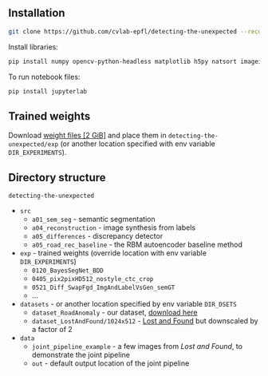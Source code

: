 
## Installation

```bash
git clone https://github.com/cvlab-epfl/detecting-the-unexpected --recursive
```

Install libraries:
```bash
pip install numpy opencv-python-headless matplotlib h5py natsort imageio torch torchvision scipy tqdm tensorboard future ipython
```

To run notebook files:
```bash
pip install jupyterlab
```

## Trained weights

Download [weight files [2 GiB]](https://drive.switch.ch/index.php/s/xywBQNLoDxBVuxe/download)
and place them in `detecting-the-unexpected/exp` (or another location specified with env variable `DIR_EXPERIMENTS`).

## Directory structure

`detecting-the-unexpected`
* `src`
  * `a01_sem_seg` - semantic segmentation
  * `a04_reconstruction` - image synthesis from labels
  * `a05_differences` - discrepancy detector
  * `a05_road_rec_baseline` - the RBM autoencoder baseline method
* `exp` - trained weights (override location with env variable `DIR_EXPERIMENTS`)
  * `0120_BayesSegNet_BDD`
  * `0405_pix2pixHD512_nostyle_ctc_crop`
  * `0521_Diff_SwapFgd_ImgAndLabelVsGen_semGT`
  * ...
* `datasets` - or another location specified by env variable `DIR_DSETS`
  * `dataset_RoadAnomaly` - our dataset, [download here](https://www.epfl.ch/labs/cvlab/data/road-anomaly/)
  * `dataset_LostAndFound/1024x512` - [Lost and Found](http://www.6d-vision.com/lostandfounddataset) but downscaled by a factor of 2
* `data`
  * `joint_pipeline_example` - a few images from *Lost and Found*, to demonstrate the joint pipeline
  * `out` - default output location of the joint pipeline
